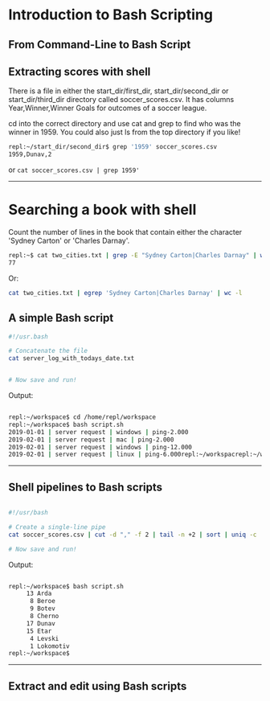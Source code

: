 # Introduction to Bash Scripting
## From Command-Line to Bash Script

## Extracting scores with shell

There is a file in either the start_dir/first_dir, start_dir/second_dir or start_dir/third_dir directory called soccer_scores.csv. It has columns Year,Winner,Winner Goals for outcomes of a soccer league.

cd into the correct directory and use cat and grep to find who was the winner in 1959. You could also just ls from the top directory if you like!


```bash
repl:~/start_dir/second_dir$ grep '1959' soccer_scores.csv
1959,Dunav,2

```

or `cat soccer_scores.csv | grep 1959'`


***

# Searching a book with shell

Count the number of lines in the book that contain either the character 'Sydney Carton' or 'Charles Darnay'.

```bash
repl:~$ cat two_cities.txt | grep -E "Sydney Carton|Charles Darnay" | wc -l
77

```
Or:

```bash
cat two_cities.txt | egrep 'Sydney Carton|Charles Darnay' | wc -l
```

## A simple Bash script

```bash
#!/usr.bash

# Concatenate the file
cat server_log_with_todays_date.txt


# Now save and run!

```

Output:

```bash

repl:~/workspace$ cd /home/repl/workspace
repl:~/workspace$ bash script.sh
2019-01-01 | server request | windows | ping-2.000
2019-02-01 | server request | mac | ping-2.000
2019-02-01 | server request | windows | ping-12.000
2019-02-01 | server request | linux | ping-6.000repl:~/workspacrepl:~/workspace$ 

```

***

## Shell pipelines to Bash scripts

```bash

#!/usr/bash

# Create a single-line pipe
cat soccer_scores.csv | cut -d "," -f 2 | tail -n +2 | sort | uniq -c

# Now save and run!

```

Output:

```bash

repl:~/workspace$ bash script.sh
     13 Arda
      8 Beroe
      9 Botev
      8 Cherno
     17 Dunav
     15 Etar
      4 Levski
      1 Lokomotiv
repl:~/workspace$ 


```

***

## Extract and edit using Bash scripts





